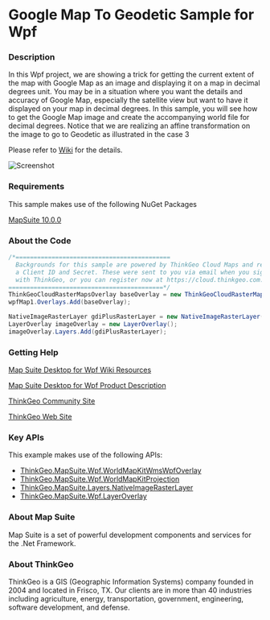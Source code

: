# Google Map To Geodetic Sample for Wpf

### Description

In this Wpf project, we are showing a trick for getting the current extent of the map with Google Map as an image and displaying it on a map in decimal degrees unit. You may be in a situation where you want the details and accuracy of Google Map, especially the satellite view but want to have it displayed on your map in decimal degrees. In this sample, you will see how to get the Google Map image and create the accompanying world file for decimal degrees. Notice that we are realizing an affine transformation on the image to go to Geodetic as illustrated in the case 3


Please refer to [Wiki](http://wiki.thinkgeo.com/wiki/map_suite_desktop_for_wpf) for the details.

![Screenshot](Screenshot.gif)

### Requirements

This sample makes use of the following NuGet Packages

[MapSuite 10.0.0](https://www.nuget.org/packages?q=ThinkGeo)

### About the Code
```csharp
/*===========================================
  Backgrounds for this sample are powered by ThinkGeo Cloud Maps and require
  a Client ID and Secret. These were sent to you via email when you signed up
  with ThinkGeo, or you can register now at https://cloud.thinkgeo.com.
===========================================*/
ThinkGeoCloudRasterMapsOverlay baseOverlay = new ThinkGeoCloudRasterMapsOverlay() { MapType = ThinkGeoCloudRasterMapsMapType.Aerial };
wpfMap1.Overlays.Add(baseOverlay);

NativeImageRasterLayer gdiPlusRasterLayer = new NativeImageRasterLayer(@"../../data/mymap_geo.bmp");
LayerOverlay imageOverlay = new LayerOverlay();
imageOverlay.Layers.Add(gdiPlusRasterLayer);
```
### Getting Help

[Map Suite Desktop for Wpf Wiki Resources](http://wiki.thinkgeo.com/wiki/map_suite_desktop_for_wpf)

[Map Suite Desktop for Wpf Product Description](https://thinkgeo.com/ui-controls#desktop-platforms)

[ThinkGeo Community Site](http://community.thinkgeo.com/)

[ThinkGeo Web Site](http://www.thinkgeo.com)

### Key APIs
This example makes use of the following APIs:

- [ThinkGeo.MapSuite.Wpf.WorldMapKitWmsWpfOverlay](http://wiki.thinkgeo.com/wiki/api/thinkgeo.mapsuite.wpf.worldmapkitwmswpfoverlay)
- [ThinkGeo.MapSuite.Wpf.WorldMapKitProjection](http://wiki.thinkgeo.com/wiki/api/thinkgeo.mapsuite.wpf.worldmapkitprojection)
- [ThinkGeo.MapSuite.Layers.NativeImageRasterLayer](http://wiki.thinkgeo.com/wiki/api/thinkgeo.mapsuite.layers.nativeimagerasterlayer)
- [ThinkGeo.MapSuite.Wpf.LayerOverlay](http://wiki.thinkgeo.com/wiki/api/thinkgeo.mapsuite.wpf.layeroverlay)

### About Map Suite
Map Suite is a set of powerful development components and services for the .Net Framework.

### About ThinkGeo
ThinkGeo is a GIS (Geographic Information Systems) company founded in 2004 and located in Frisco, TX. Our clients are in more than 40 industries including agriculture, energy, transportation, government, engineering, software development, and defense.
